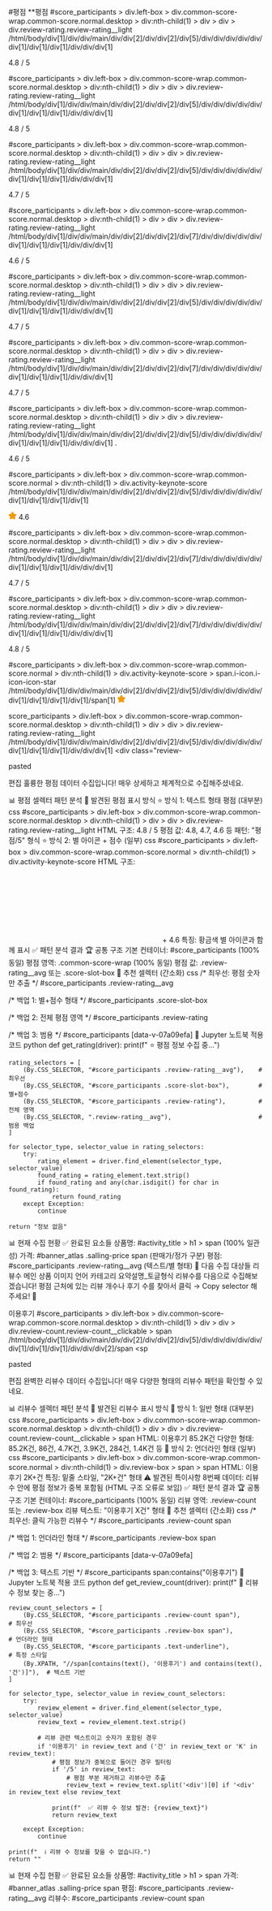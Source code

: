 #평점 
**평점
#score_participants > div.left-box > div.common-score-wrap.common-score.normal.desktop > div:nth-child(1) > div > div > div.review-rating.review-rating__light
/html/body/div[1]/div/div/main/div/div[2]/div/div[2]/div[5]/div/div/div/div/div/div[1]/div[1]/div[1]/div/div/div[1]
<div class="review-rating review-rating__light" data-v-07a09efa=""><span class="review-rating__avg" data-v-07a09efa="">4.8</span> <span class="review-rating__dash" data-v-07a09efa="">/</span> <span data-v-07a09efa="">5</span></div>

#score_participants > div.left-box > div.common-score-wrap.common-score.normal.desktop > div:nth-child(1) > div > div > div.review-rating.review-rating__light
/html/body/div[1]/div/div/main/div/div[2]/div/div[2]/div[5]/div/div/div/div/div/div[1]/div[1]/div[1]/div/div/div[1]
<div class="review-rating review-rating__light" data-v-07a09efa=""><span class="review-rating__avg" data-v-07a09efa="">4.8</span> <span class="review-rating__dash" data-v-07a09efa="">/</span> <span data-v-07a09efa="">5</span></div>

#score_participants > div.left-box > div.common-score-wrap.common-score.normal.desktop > div:nth-child(1) > div > div > div.review-rating.review-rating__light
/html/body/div[1]/div/div/main/div/div[2]/div/div[2]/div[5]/div/div/div/div/div/div[1]/div[1]/div[1]/div/div/div[1]
<div class="review-rating review-rating__light" data-v-07a09efa=""><span class="review-rating__avg" data-v-07a09efa="">4.7</span> <span class="review-rating__dash" data-v-07a09efa="">/</span> <span data-v-07a09efa="">5</span></div>

#score_participants > div.left-box > div.common-score-wrap.common-score.normal.desktop > div:nth-child(1) > div > div > div.review-rating.review-rating__light
/html/body/div[1]/div/div/main/div/div[2]/div/div[2]/div[7]/div/div/div/div/div/div[1]/div[1]/div[1]/div/div/div[1]
<div class="review-rating review-rating__light" data-v-07a09efa=""><span class="review-rating__avg" data-v-07a09efa="">4.6</span> <span class="review-rating__dash" data-v-07a09efa="">/</span> <span data-v-07a09efa="">5</span></div>

#score_participants > div.left-box > div.common-score-wrap.common-score.normal.desktop > div:nth-child(1) > div > div > div.review-rating.review-rating__light
/html/body/div[1]/div/div/main/div/div[2]/div/div[2]/div[5]/div/div/div/div/div/div[1]/div[1]/div[1]/div/div/div[1]
<div class="review-rating review-rating__light" data-v-07a09efa=""><span class="review-rating__avg" data-v-07a09efa="">4.7</span> <span class="review-rating__dash" data-v-07a09efa="">/</span> <span data-v-07a09efa="">5</span></div>

#score_participants > div.left-box > div.common-score-wrap.common-score.normal.desktop > div:nth-child(1) > div > div > div.review-rating.review-rating__light
/html/body/div[1]/div/div/main/div/div[2]/div/div[2]/div[7]/div/div/div/div/div/div[1]/div[1]/div[1]/div/div/div[1]
<div class="review-rating review-rating__light" data-v-07a09efa=""><span class="review-rating__avg" data-v-07a09efa="">4.7</span> <span class="review-rating__dash" data-v-07a09efa="">/</span> <span data-v-07a09efa="">5</span></div>

#score_participants > div.left-box > div.common-score-wrap.common-score.normal.desktop > div:nth-child(1) > div > div > div.review-rating.review-rating__light
/html/body/div[1]/div/div/main/div/div[2]/div/div[2]/div[5]/div/div/div/div/div/div[1]/div[1]/div[1]/div/div/div[1]
.<div class="review-rating review-rating__light" data-v-07a09efa=""><span class="review-rating__avg" data-v-07a09efa="">4.6</span> <span class="review-rating__dash" data-v-07a09efa="">/</span> <span data-v-07a09efa="">5</span></div>

#score_participants > div.left-box > div.common-score-wrap.common-score.normal > div:nth-child(1) > div.activity-keynote-score
/html/body/div[1]/div/div/main/div/div[2]/div/div[2]/div[5]/div/div/div/div/div/div[1]/div[1]/div[1]/div[1]
<div class="activity-keynote-score" data-v-846195f2=""><span class="i-icon i-icon-icon-star"><svg width="16" height="16" viewBox="0 0 48 48" fill="none"><path d="M22.604 3.97676C23.217 2.88924 24.783 2.88924 25.396 3.97676L31.2576 14.3762C31.4862 14.7819 31.8801 15.0681 32.3366 15.1602L44.0384 17.5213C45.2621 17.7682 45.7461 19.2576 44.9012 20.1766L36.8221 28.9649C36.5069 29.3078 36.3564 29.7708 36.4099 30.2334L37.7804 42.0921C37.9238 43.3322 36.6568 44.2527 35.5217 43.7332L24.6669 38.7652C24.2434 38.5714 23.7566 38.5714 23.3331 38.7652L12.4783 43.7332C11.3432 44.2527 10.0762 43.3322 10.2196 42.0921L11.5901 30.2334C11.6436 29.7708 11.4931 29.3078 11.1779 28.9649L3.09879 20.1766C2.25392 19.2576 2.73786 17.7682 3.96157 17.5213L15.6634 15.1602C16.1199 15.0681 16.5138 14.7819 16.7424 14.3762L22.604 3.97676Z" fill="#F09B0A" stroke="#F09B0A" stroke-width="4.2" stroke-linejoin="round"></path></svg></span> <span class="score-slot-box" data-v-846195f2="">
        4.6
      </span></div>

#score_participants > div.left-box > div.common-score-wrap.common-score.normal.desktop > div:nth-child(1) > div > div > div.review-rating.review-rating__light
/html/body/div[1]/div/div/main/div/div[2]/div/div[2]/div[7]/div/div/div/div/div/div[1]/div[1]/div[1]/div/div/div[1]
<div class="review-rating review-rating__light" data-v-07a09efa=""><span class="review-rating__avg" data-v-07a09efa="">4.7</span> <span class="review-rating__dash" data-v-07a09efa="">/</span> <span data-v-07a09efa="">5</span></div>

#score_participants > div.left-box > div.common-score-wrap.common-score.normal.desktop > div:nth-child(1) > div > div > div.review-rating.review-rating__light
/html/body/div[1]/div/div/main/div/div[2]/div/div[2]/div[7]/div/div/div/div/div/div[1]/div[1]/div[1]/div/div/div[1]
<div class="review-rating review-rating__light" data-v-07a09efa=""><span class="review-rating__avg" data-v-07a09efa="">4.8</span> <span class="review-rating__dash" data-v-07a09efa="">/</span> <span data-v-07a09efa="">5</span></div>

#score_participants > div.left-box > div.common-score-wrap.common-score.normal > div:nth-child(1) > div.activity-keynote-score > span.i-icon.i-icon-icon-star
/html/body/div[1]/div/div/main/div/div[2]/div/div[2]/div[5]/div/div/div/div/div/div[1]/div[1]/div[1]/div[1]/span[1]
<span class="i-icon i-icon-icon-star"><svg width="16" height="16" viewBox="0 0 48 48" fill="none"><path d="M22.604 3.97676C23.217 2.88924 24.783 2.88924 25.396 3.97676L31.2576 14.3762C31.4862 14.7819 31.8801 15.0681 32.3366 15.1602L44.0384 17.5213C45.2621 17.7682 45.7461 19.2576 44.9012 20.1766L36.8221 28.9649C36.5069 29.3078 36.3564 29.7708 36.4099 30.2334L37.7804 42.0921C37.9238 43.3322 36.6568 44.2527 35.5217 43.7332L24.6669 38.7652C24.2434 38.5714 23.7566 38.5714 23.3331 38.7652L12.4783 43.7332C11.3432 44.2527 10.0762 43.3322 10.2196 42.0921L11.5901 30.2334C11.6436 29.7708 11.4931 29.3078 11.1779 28.9649L3.09879 20.1766C2.25392 19.2576 2.73786 17.7682 3.96157 17.5213L15.6634 15.1602C16.1199 15.0681 16.5138 14.7819 16.7424 14.3762L22.604 3.97676Z" fill="#F09B0A" stroke="#F09B0A" stroke-width="4.2" stroke-linejoin="round"></path></svg></span>

score_participants > div.left-box > div.common-score-wrap.common-score.normal.desktop > div:nth-child(1) > div > div > div.review-rating.review-rating__light /html/body/div[1]/div/div/main/div/div[2]/div/div[2]/div[5]/div/div/div/div/div/div[1]/div[1]/div[1]/div/div/div[1] <div class="review-

pasted

편집
훌륭한 평점 데이터 수집입니다! 매우 상세하고 체계적으로 수집해주셨네요.

📊 평점 셀렉터 패턴 분석
🎯 발견된 평점 표시 방식
⭐ 방식 1: 텍스트 형태 평점 (대부분)
css
#score_participants > div.left-box > div.common-score-wrap.common-score.normal.desktop > div:nth-child(1) > div > div > div.review-rating.review-rating__light
HTML 구조: <span class="review-rating__avg">4.8</span> / <span>5</span>
평점 값: 4.8, 4.7, 4.6 등
패턴: "평점/5" 형식
⭐ 방식 2: 별 아이콘 + 점수 (일부)
css
#score_participants > div.left-box > div.common-score-wrap.common-score.normal > div:nth-child(1) > div.activity-keynote-score
HTML 구조: <svg>별 아이콘</svg> + <span class="score-slot-box">4.6</span>
특징: 황금색 별 아이콘과 함께 표시
✅ 패턴 분석 결과
🏆 공통 구조
기본 컨테이너: #score_participants (100% 동일)
평점 영역: .common-score-wrap (100% 동일)
평점 값: .review-rating__avg 또는 .score-slot-box
🎯 추천 셀렉터 (간소화)
css
/* 최우선: 평점 숫자만 추출 */
#score_participants .review-rating__avg

/* 백업 1: 별+점수 형태 */
#score_participants .score-slot-box

/* 백업 2: 전체 평점 영역 */
#score_participants .review-rating

/* 백업 3: 범용 */
#score_participants [data-v-07a09efa]
🔧 Jupyter 노트북 적용 코드
python
def get_rating(driver):
    print(f"  ⭐ 평점 정보 수집 중...")
    
    rating_selectors = [
        (By.CSS_SELECTOR, "#score_participants .review-rating__avg"),    # 최우선
        (By.CSS_SELECTOR, "#score_participants .score-slot-box"),        # 별+점수
        (By.CSS_SELECTOR, "#score_participants .review-rating"),         # 전체 영역
        (By.CSS_SELECTOR, ".review-rating__avg"),                        # 범용 백업
    ]

    for selector_type, selector_value in rating_selectors:
        try:
            rating_element = driver.find_element(selector_type, selector_value)
            found_rating = rating_element.text.strip()
            if found_rating and any(char.isdigit() for char in found_rating):
                return found_rating
        except Exception:
            continue
    
    return "정보 없음"
📊 현재 수집 현황
✅ 완료된 요소들
상품명: #activity_title > h1 > span (100% 일관성)
가격: #banner_atlas .salling-price span (판매가/정가 구분)
평점: #score_participants .review-rating__avg (텍스트/별 형태)
🎯 다음 수집 대상들
리뷰수
메인 상품 이미지
언어
카테고리
요약설명_토글형식
리뷰수를 다음으로 수집해보겠습니다! 평점 근처에 있는 리뷰 개수나 후기 수를 찾아서 클릭 → Copy selector 해주세요! 📝





이용후기 #score_participants > div.left-box > div.common-score-wrap.common-score.normal.desktop > div:nth-child(1) > div > div > div.review-count.review-count__clickable > span /html/body/div[1]/div/div/main/div/div[2]/div/div[2]/div[5]/div/div/div/div/div/div[1]/div[1]/div[1]/div/div/div[2]/span <sp

pasted

편집
완벽한 리뷰수 데이터 수집입니다! 매우 다양한 형태의 리뷰수 패턴을 확인할 수 있네요.

📊 리뷰수 셀렉터 패턴 분석
🎯 발견된 리뷰수 표시 방식
📝 방식 1: 일반 형태 (대부분)
css
#score_participants > div.left-box > div.common-score-wrap.common-score.normal.desktop > div:nth-child(1) > div > div > div.review-count.review-count__clickable > span
HTML: <span data-v-07a09efa="">이용후기 85.2K건</span>
다양한 형태: 85.2K건, 86건, 4.7K건, 3.9K건, 284건, 1.4K건 등
📝 방식 2: 언더라인 형태 (일부)
css
#score_participants > div.left-box > div.common-score-wrap.common-score.normal > div:nth-child(1) > div.review-box > span > span
HTML: <span class="text-underline" data-v-846195f2="">이용후기 2K+건</span>
특징: 밑줄 스타일, "2K+건" 형태
⚠️ 발견된 특이사항
8번째 데이터: 리뷰수 안에 평점 정보가 중복 포함됨 (HTML 구조 오류로 보임)
✅ 패턴 분석 결과
🏆 공통 구조
기본 컨테이너: #score_participants (100% 동일)
리뷰 영역: .review-count 또는 .review-box
리뷰 텍스트: "이용후기 X건" 형태
🎯 추천 셀렉터 (간소화)
css
/* 최우선: 클릭 가능한 리뷰수 */
#score_participants .review-count span

/* 백업 1: 언더라인 형태 */
#score_participants .review-box span

/* 백업 2: 범용 */
#score_participants [data-v-07a09efa]

/* 백업 3: 텍스트 기반 */
#score_participants span:contains("이용후기")
🔧 Jupyter 노트북 적용 코드
python
def get_review_count(driver):
    print(f"  📝 리뷰 수 정보 찾는 중...")
    
    review_count_selectors = [
        (By.CSS_SELECTOR, "#score_participants .review-count span"),           # 최우선
        (By.CSS_SELECTOR, "#score_participants .review-box span"),             # 언더라인 형태
        (By.CSS_SELECTOR, "#score_participants .text-underline"),              # 특정 스타일
        (By.XPATH, "//span[contains(text(), '이용후기') and contains(text(), '건')]"),  # 텍스트 기반
    ]

    for selector_type, selector_value in review_count_selectors:
        try:
            review_element = driver.find_element(selector_type, selector_value)
            review_text = review_element.text.strip()
            
            # 리뷰 관련 텍스트이고 숫자가 포함된 경우
            if '이용후기' in review_text and ('건' in review_text or 'K' in review_text):
                # 평점 정보가 중복으로 들어간 경우 필터링
                if '/5' in review_text:
                    # 평점 부분 제거하고 리뷰수만 추출
                    review_text = review_text.split('<div')[0] if '<div' in review_text else review_text
                
                print(f"  ✅ 리뷰 수 정보 발견: {review_text}")
                return review_text
                
        except Exception:
            continue

    print(f"  ℹ️ 리뷰 수 정보를 찾을 수 없습니다.")
    return ""
📊 현재 수집 현황
✅ 완료된 요소들
상품명: #activity_title > h1 > span
가격: #banner_atlas .salling-price span
평점: #score_participants .review-rating__avg
리뷰수: #score_participants .review-count span





